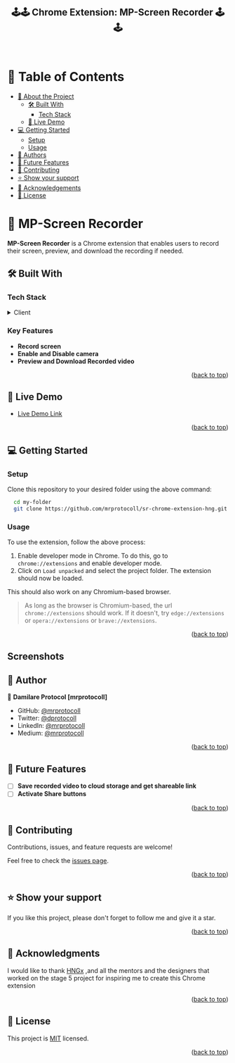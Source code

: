 <div align="center">
  <h2><b>🕹️🕹️ Chrome Extension: MP-Screen Recorder 🕹️🕹️</b></h2>
  <br/>
</div>

<a name="readme-top"></a>

<!-- TABLE OF CONTENTS -->

# 📗 Table of Contents

- [📖 About the Project](#about-project)
    - [🛠 Built With](#built-with)
        - [Tech Stack](#tech-stack)
    - [🚀 Live Demo](#live-demo)
- [💻 Getting Started](#getting-started)
    - [Setup](#setup)
    - [Usage](#usage)
- [👥 Authors](#authors)
- [🔭 Future Features](#future-features)
- [🤝 Contributing](#contributing)
- [⭐️ Show your support](#support)
- [🙏 Acknowledgements](#acknowledgements)
- [📝 License](#license)

<!-- PROJECT DESCRIPTION -->

# 📖 MP-Screen Recorder <a name="about-project"></a>

**MP-Screen Recorder** is a Chrome extension that enables users to record their screen, preview, and download the recording if needed.

## 🛠 Built With <a name="built-with"></a>

### Tech Stack <a name="tech-stack"></a>

<details>
  <summary>Client</summary>
  <ul>
    <li><a href="https://html.com/">Html</a></li>
    <li><a href="https://www.w3.org/Style/CSS/Overview.en.html">CSS</a></li>
    <li><a href="https://www.javascript.com/">JavaScript</a></li>
<li><a href="https://developer.chrome.com/docs/extensions/reference/">Chrome API</a></li>
  </ul>
</details>

<!-- Features -->

### Key Features <a name="key-features"></a>

- **Record screen**
- **Enable and Disable camera**
- **Preview and Download Recorded video**

<p align="right">(<a href="#readme-top">back to top</a>)</p>

<!-- LIVE DEMO -->

## 🚀 Live Demo <a name="live-demo"></a>

- [Live Demo Link](https://mrprotocoll.github.io/todo-app-react-microverse/)

<p align="right">(<a href="#readme-top">back to top</a>)</p>

<!-- GETTING STARTED -->

## 💻 Getting Started <a name="getting-started"></a>

### Setup

Clone this repository to your desired folder using the above command:

```sh
  cd my-folder
  git clone https://github.com/mrprotocoll/sr-chrome-extension-hng.git
```

### Usage

To use the extension, follow the above process:
1. Enable developer mode in Chrome. To do this, go to `chrome://extensions` and enable developer mode. 
2. Click on `Load unpacked` and select the project folder. The extension should now be loaded.

This should also work on any Chromium-based browser.

> As long as the browser is Chromium-based, the url `chrome://extensions` should work. If it doesn't, try `edge://extensions` or `opera://extensions` or `brave://extensions`.
>

<p align="right">(<a href="#readme-top">back to top</a>)</p>

## Screenshots

<!-- AUTHORS -->

## 👥 Author <a name="authors"></a>

👤 **Damilare Protocol [mrprotocoll]**

- GitHub: [@mrprotocoll](https://github.com/mrprotocoll)
- Twitter: [@dprotocoll](https://twitter.com/dprotocoll)
- LinkedIn: [@mrprotocoll](https://www.linkedin.com/in/mrprotocoll)
- Medium: [@mrprotocoll](https://medium.com/@mrprotocoll)

<p align="right">(<a href="#readme-top">back to top</a>)</p>

<!-- Features -->
## 🔭 Future Features <a name="future-features"></a>

- [ ] **Save recorded video to cloud storage and get shareable link**
- [ ] **Activate Share buttons**

<p align="right">(<a href="#readme-top">back to top</a>)</p>

<!-- CONTRIBUTING -->

## 🤝 Contributing <a name="contributing"></a>

Contributions, issues, and feature requests are welcome!

Feel free to check the [issues page](../../issues/).

<p align="right">(<a href="#readme-top">back to top</a>)</p>

<!-- SUPPORT -->
## ⭐️ Show your support <a name="support"></a>

If you like this project, please don't forget to follow me and give it a star.

<p align="right">(<a href="#readme-top">back to top</a>)</p>

<!-- ACKNOWLEDGEMENTS -->
## 🙏 Acknowledgments <a name="acknowledgements"></a>

I would like to thank [HNGx](https://internship.zuri.team/)
,and all the mentors and the designers that worked on the stage 5 project for inspiring me to create this Chrome extension

<p align="right">(<a href="#readme-top">back to top</a>)</p>

<!-- LICENSE -->

## 📝 License <a name="license"></a>

This project is [MIT](./LICENSE) licensed.

<p align="right">(<a href="#readme-top">back to top</a>)</p>


